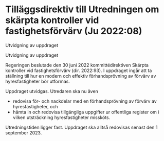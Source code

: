 # Tilläggsdirektiv till Utredningen om skärpta kontroller vid fastighetsförvärv (Ju 2022:08)

Utvidgning av uppdraget

Utvidgning av uppdraget

Regeringen beslutade den 30 juni 2022 kommitté­direktiven Skärpta kontroller vid fastig­hets­förvärv (dir. 2022:93). I upp­draget ingår att ta ställning till hur en modern och effektiv förhands­prövning av förvärv av hyres­fastig­heter bör utformas.

Uppdraget utvidgas. Utredaren ska nu även

* redovisa för- och nackdelar med en förhands­prövning av förvärv av hyres­fastigheter, och
* hämta in och redovisa till­gängliga uppgifter ur offent­liga register om i vilken utsträckning hyres­fastigheter missköts.

Utredningstiden ligger fast. Uppdraget ska alltså redo­visas senast den
1 september 2023.
